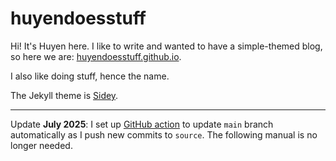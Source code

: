 # huyendoesstuff

Hi! It's Huyen here. I like to write and wanted to have a simple-themed blog, so here we are: [huyendoesstuff.github.io](https://huyendoesstuff.github.io).

I also like doing stuff, hence the name.

The Jekyll theme is [Sidey](https://github.com/ronv/sidey).

---

Update **July 2025**: I set up [GitHub action](https://github.com/huyendoesstuff/huyendoesstuff.github.io/blob/source/.github/workflows/deploy.yml) to update `main` branch automatically as I push new commits to `source`. The following manual is no longer needed.
